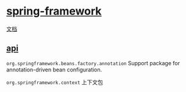 # [spring-framework](https://spring.io/projects/spring-framework)

[文档](https://docs.spring.io/spring-framework/docs/current/reference/html/)

## [api](https://docs.spring.io/spring-framework/docs/current/javadoc-api/)

`org.springframework.beans.factory.annotation` Support package for annotation-driven bean configuration.

`org.springframework.context` 上下文包

